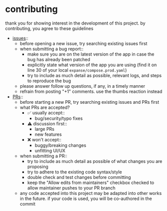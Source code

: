 # contributing

thank you for showing interest in the development of this project. by contributing, you agree to these guidelines <!-- inspirations from: https://github.com/ppy/osu/blob/master/CONTRIBUTING.md, https://github.com/louislam/uptime-kuma/blob/master/CONTRIBUTING.md -->

- [issues](https://github.com/aplotor/expanse/issues)::
	- before opening a new issue, try searching existing issues first
	- when submitting a bug report::
		- make sure you are on the latest version of the app in case the bug has already been patched
		- explicitly state what version of the app you are using (find it on line 30 of your local `expanse/compose.prod.yaml`)
		- try to include as much detail as possible, relevant logs, and steps to reproduce the bug
	- please answer follow up questions, if any, in a timely manner
	- refrain from posting "+1" comments. use the thumbs reaction instead
- [PRs](https://github.com/aplotor/expanse/pulls)::
	- before starting a new PR, try searching existing issues and PRs first
	- what PRs are accepted?
		- ✅ usually accept::
			- bug/security/typo fixes
		- ⚠️ discussion first::
			- large PRs
			- new features
		- ❌ won't accept::
			- buggy/breaking changes
			- unfitting UI/UX
	- when submitting a PR::
		- try to include as much detail as possible of what changes you are proposing
		- try to adhere to the existing code syntax/style
		- double check and test changes before committing
		- keep the "Allow edits from maintainers" checkbox checked to allow maintainer pushes to your PR branch
	- any code accepted into this project may be adapted into other works in the future. if your code is used, you will be co-authored in the commit
